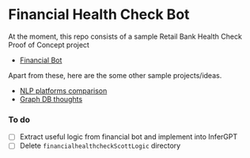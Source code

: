 # Financial Health Check Bot

At the moment, this repo consists of a sample Retail Bank Health Check Proof of Concept project

* [Financial Bot](./financial-bot)

Apart from these, here are the some other sample projects/ideas.
* [NLP platforms comparison](./financial-bot/docs/intents_entities_extraction.md)
* [Graph DB thoughts](./financial-bot/docs/knowledge_graph/graph_db_thoughts.md)

### To do
- [ ] Extract useful logic from financial bot and implement into InferGPT
- [ ] Delete `financialhealthcheckScottLogic` directory
